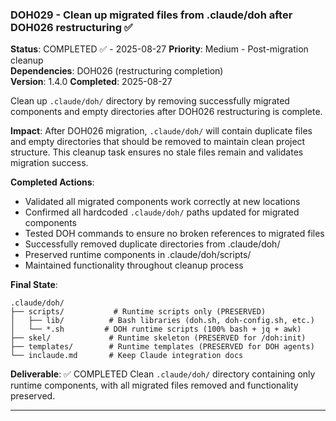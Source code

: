### DOH029 - Clean up migrated files from .claude/doh after DOH026 restructuring ✅

**Status**: COMPLETED ✅ - 2025-08-27 **Priority**: Medium - Post-migration cleanup  
**Dependencies**: DOH026 (restructuring completion)  
**Version**: 1.4.0 **Completed**: 2025-08-27

Clean up `.claude/doh/` directory by removing successfully migrated components and empty directories after DOH026
restructuring is complete.

**Impact**: After DOH026 migration, `.claude/doh/` will contain duplicate files and empty directories that should be
removed to maintain clean project structure. This cleanup task ensures no stale files remain and validates migration
success.

**Completed Actions**:

- Validated all migrated components work correctly at new locations
- Confirmed all hardcoded `.claude/doh/` paths updated for migrated components
- Tested DOH commands to ensure no broken references to migrated files
- Successfully removed duplicate directories from .claude/doh/
- Preserved runtime components in .claude/doh/scripts/
- Maintained functionality throughout cleanup process

**Final State**:

```text
.claude/doh/
├── scripts/           # Runtime scripts only (PRESERVED)
│   ├── lib/          # Bash libraries (doh.sh, doh-config.sh, etc.)
│   └── *.sh         # DOH runtime scripts (100% bash + jq + awk)
├── skel/             # Runtime skeleton (PRESERVED for /doh:init)
├── templates/        # Runtime templates (PRESERVED for DOH agents)
└── inclaude.md       # Keep Claude integration docs
```

**Deliverable**: ✅ COMPLETED Clean `.claude/doh/` directory containing only runtime components, with all migrated files
removed and functionality preserved.

---
